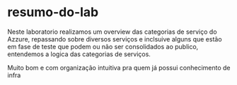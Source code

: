 # resumo-do-lab
Neste laboratorio realizamos um overview das categorias de serviço do Azzure, repassando sobre diversos serviços e inclsuive alguns que estão em fase de teste que podem ou não ser consolidados ao publico, entendemos a logica das categorias de serviços.

Muito bom e com organização intuitiva pra quem já possui conhecimento de infra
